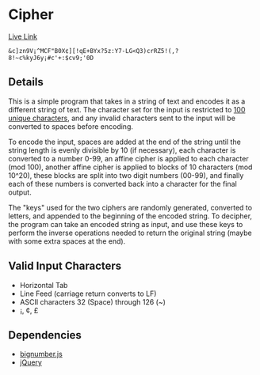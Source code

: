 # Cipher
[Live Link](https://ivthefourth.github.io/cipher/)

    &c]zn9V¡^MCF"B0X¢][!qE+BYx?5z:Y7-LG<Q3)crRZ5!(,?8!~c%kyJ6y¡#c'+:$cv9;'0D
    
## Details
This is a simple program that takes in a string of text and encodes it as a different string of text. The character set for the input is restricted to [100 unique characters](#valid-input-characters), and any invalid characters sent to the input will be converted to spaces before encoding.    

To encode the input, spaces are added at the end of the string until the string length is evenly divisible by 10 (if necessary), each character is converted to a number 0-99, an affine cipher is applied to each character (mod 100), another affine cipher is applied to blocks of 10 characters (mod 10^20), these blocks are split into two digit numbers (00-99), and finally each of these numbers is converted back into a character for the final output.

The "keys" used for the two ciphers are randomly generated, converted to letters, and appended to the beginning of the encoded string. To decipher, the program can take an encoded string as input, and use these keys to perform the inverse operations needed to return the original string (maybe with some extra spaces at the end). 

## Valid Input Characters
* Horizontal Tab
* Line Feed (carriage return converts to LF)
* ASCII characters 32 (Space) through 126 (~)
* ¡, ¢, £


## Dependencies
* [bignumber.js](https://github.com/MikeMcl/bignumber.js/)
* [jQuery](https://github.com/jquery/jquery)

